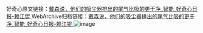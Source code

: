 好奇心原文链接：[戴森说，他们的吸尘器排出的尾气比吸的更干净_智能_好奇心日报-赖江锟 ](https://www.qdaily.com/articles/11137.html)
WebArchive归档链接：[戴森说，他们的吸尘器排出的尾气比吸的更干净_智能_好奇心日报-赖江锟 ](http://web.archive.org/web/20190623163807/https://www.qdaily.com/articles/11137.html)
![image](http://ww3.sinaimg.cn/large/007d5XDply1g3wcwjtoc8j30u02pgb0i)